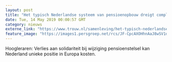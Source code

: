 ```yaml
---
layout: post
title: "Het typisch Nederlandse systeem van pensioenopbouw dreigt compleet verboden te worden"
date: Tue, 14 May 2019 00:00:57 GMT
category: nieuws
externe_link: "https://www.trouw.nl/samenleving/het-typisch-nederlandse-systeem-van-pensioenopbouw-dreigt-compleet-verboden-te-worden-~a5309ea5/"
feature_image: "https://images1.persgroep.net/rcs/JF-CpcAXOHhnAaJ8wSV1dz9i3sg/diocontent/148272366/_focus/0.48/0.46/_fill/230/230?appId=e9b4e2a1869038ffcaf318a6d1463b0b&quality=0.9&format=jpeg"
---
```


Hoogleraren: Verlies aan solidariteit bij wijziging pensioenstelsel kan Nederland unieke positie in Europa kosten.
